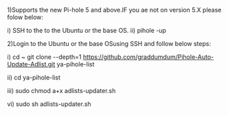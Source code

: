 1)Supports the new Pi-hole 5 and above.IF you ae not on version 5.X please folow below:

i) SSH to the to the Ubuntu or the base OS.
ii) pihole -up

2)Login to the Ubuntu or the base OSusing SSH and follow below steps:

i) cd ~ git clone --depth=1 https://github.com/graddumdum/Pihole-Auto-Update-Adlist.git ya-pihole-list

ii) cd ya-pihole-list

iii) sudo chmod a+x adlists-updater.sh

vi) sudo sh adlists-updater.sh



